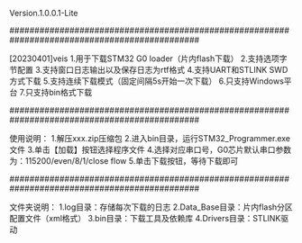 Version.1.0.0.1-Lite

##############################################################################################

[20230401]veis
1.用于下载STM32 G0 loader（片内flash下载）
2.支持选项字节配置
3.支持窗口日志输出以及保存日志为rtf格式
4.支持UART和STLINK SWD方式下载
5.支持连续下载模式（固定间隔5s开始一次下载）
6.只支持Windows平台
7.只支持bin格式下载

##############################################################################################

使用说明：
1.解压xxx.zip压缩包
2.进入bin目录，运行STM32_Programmer.exe文件
3.单击【加载】按钮选择程序文件
4.选择对应串口号，G0芯片默认串口参数为：115200/even/8/1/close flow
5.单击下载按钮，等待下载即可

##############################################################################################

文件夹说明：
1.log目录：存储每次下载的日志
2.Data_Base目录：片内flash分区配置文件（xml格式）
3.bin目录：下载工具及依赖库
4.Drivers目录：STLINK驱动
